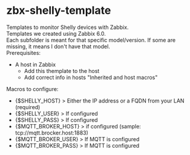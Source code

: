 # zbx-shelly-template
Templates to monitor Shelly devices with Zabbix.</br>
Templates we created using Zabbix 6.0.</br>
Each subfolder is meant for that specific model/version. If some are missing, it means I don't have that model.</br>
Prerequisites:
  - A host in Zabbix
    - Add this themplate to the host
    - Add correct info in hosts "Inherited and host macros"

Macros to configure:
- {$SHELLY_HOST} > Either the IP address or a FQDN from your LAN (required)
- {$SHELLY_USER} > If configured
- {$SHELLY_PASS} > If configured
- {$MQTT_BROKER_HOST} > if configured (sample: tcp://mqtt.brocker.host:1883)
- {$MQTT_BROKER_USER} > If MQTT is configured
- {$MQTT_BROKER_PASS} > If MQTT is configured
